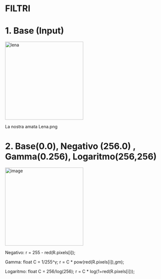 # FILTRI
# 1. Base (Input)
<img width="256" height="256" alt="lena" src="https://github.com/user-attachments/assets/e74c0ccb-eb8c-4c40-bf55-f436f46e60e6" />

La nostra amata Lena.png 

# 2. Base(0.0), Negativo (256.0) , Gamma(0.256),  Logaritmo(256,256) 
<img width="256" height="256" alt="image" src="https://github.com/user-attachments/assets/03674e34-82c0-4e82-adb0-e1bc1491d4d5" />

Negativo: r = 255 - red(R.pixels[i]);     

Gamma: float C = 1/255^γ;   r = C * pow(red(R.pixels[i]),gm);

Logaritmo:  float C = 256/log(256);  r = C * log(1+red(R.pixels[i]));
  



